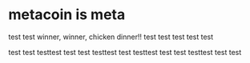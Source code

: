 # metacoin is meta

test
test
winner, winner, chicken dinner!!
test
test
test
test
test

test
test
testtest
test
test
testtest
test
testtest
test
test
testtest
test
test
